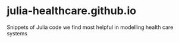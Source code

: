 # julia-healthcare.github.io
Snippets of Julia code we find most helpful in modelling health care systems
